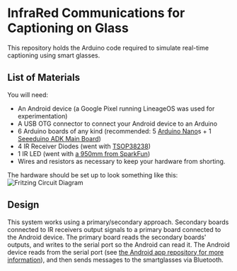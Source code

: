 # InfraRed Communications for Captioning on Glass

This repository holds the Arduino code required to simulate real-time captioning using smart glasses.
## List of Materials
You will need:
- An Android device (a Google Pixel running LineageOS was used for experimentation)
- A USB OTG connector to connect your Android device to an Arduino
- 6 Arduino boards of any kind (recommended: 5 [Arduino Nano](https://store.arduino.cc/usa/arduino-nano)s + 1 [Seeeduino ADK Main Board](https://www.seeedstudio.com/Seeeduino-ADK-Main-Board-p-846.html))
- 4 IR Receiver Diodes (went with [TSOP38238](https://www.sparkfun.com/products/10266))
- 1 IR LED (went with [a 950mm from SparkFun](https://www.sparkfun.com/products/9349))
- Wires and resistors as necessary to keep your hardware from shorting.

The hardware should be set up to look something like this:
![Fritzing Circuit Diagram](.docs/bb_setup.png)

## Design
This system works using a primary/secondary approach.
Secondary boards connected to IR receivers output signals to a primary board connected to the Android device.
The primary board reads the secondary boards' outputs, and writes to the serial port so the Android can read it.
The Android device reads from the serial port (see [the Android app repository for more information](https://github.com/SaltyQuetzals/CaptioningOnGlass-Notify/)), and then sends messages to the smartglasses via Bluetooth.


